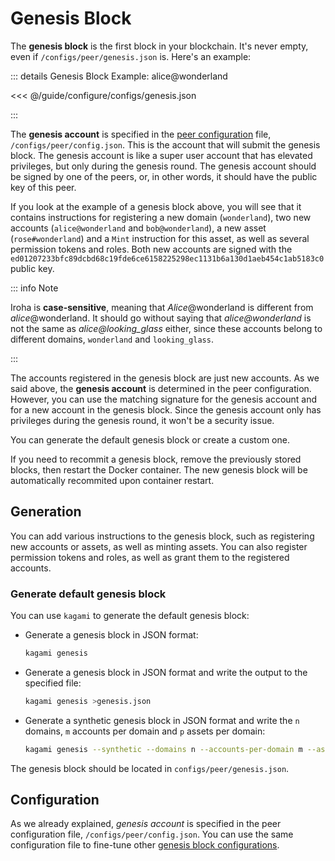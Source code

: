 # Genesis Block

The **genesis block** is the first block in your blockchain. It's never
empty, even if `/configs/peer/genesis.json` is. Here's an example:

::: details Genesis Block Example: alice@wonderland

<<< @/guide/configure/configs/genesis.json

:::

The **genesis account** is specified in the
[peer configuration](./peer-configuration.md#genesis) file,
`/configs/peer/config.json`. This is the account that will submit the
genesis block. The genesis account is like a super user account that has
elevated privileges, but only during the genesis round. The genesis account
should be signed by one of the peers, or, in other words, it should have
the public key of this peer.

If you look at the example of a genesis block above, you will see that it
contains instructions for registering a new domain (`wonderland`), two new
accounts (`alice@wonderland` and `bob@wonderland`), a new asset
(`rose#wonderland`) and a `Mint` instruction for this asset, as well as
several permission tokens and roles. Both new accounts are signed with the
`ed01207233bfc89dcbd68c19fde6ce6158225298ec1131b6a130d1aeb454c1ab5183c0`
public key.

::: info Note

Iroha is **case-sensitive**, meaning that _Alice_@wonderland is different
from _alice_@wonderland. It should go without saying that
_alice@wonderland_ is not the same as _alice@looking_glass_ either, since
these accounts belong to different domains, `wonderland` and
`looking_glass`.

:::

The accounts registered in the genesis block are just new accounts. As we
said above, the **genesis account** is determined in the peer
configuration. However, you can use the matching signature for the genesis
account and for a new account in the genesis block. Since the genesis
account only has privileges during the genesis round, it won't be a
security issue.

You can generate the default genesis block or create a custom one.

If you need to recommit a genesis block, remove the previously stored
blocks, then restart the Docker container. The new genesis block will be
automatically recommited upon container restart.

## Generation

You can add various instructions to the genesis block, such as registering
new accounts or assets, as well as minting assets. You can also register
permission tokens and roles, as well as grant them to the registered
accounts.

### Generate default genesis block

You can use `kagami` to generate the default genesis block:

- Generate a genesis block in JSON format:

  ```bash
  kagami genesis
  ```

- Generate a genesis block in JSON format and write the output to the
  specified file:

  ```bash
  kagami genesis >genesis.json
  ```

- Generate a synthetic genesis block in JSON format and write the `n`
  domains, `m` accounts per domain and `p` assets per domain:

  ```bash
  kagami genesis --synthetic --domains n --accounts-per-domain m --assets-per-domain p
  ```

The genesis block should be located in `configs/peer/genesis.json`.

## Configuration

As we already explained, _genesis account_ is specified in the peer
configuration file, `/configs/peer/config.json`. You can use the same
configuration file to fine-tune other
[genesis block configurations](./peer-configuration.md#genesis).
